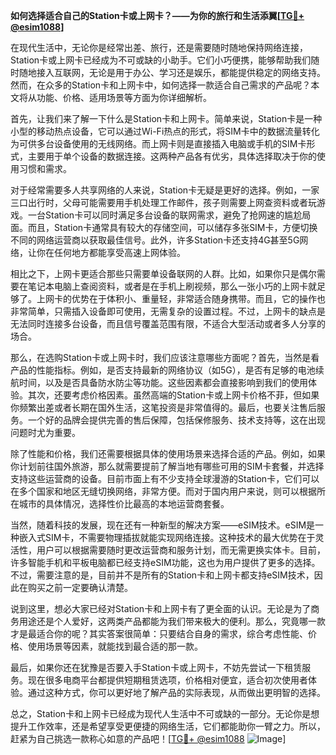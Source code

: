**如何选择适合自己的Station卡或上网卡？——为你的旅行和生活添翼[[TG💪+ @esim1088](https://t.me/s/esim1088)]**

在现代生活中，无论你是经常出差、旅行，还是需要随时随地保持网络连接，Station卡或上网卡已经成为不可或缺的小助手。它们小巧便携，能够帮助我们随时随地接入互联网，无论是用于办公、学习还是娱乐，都能提供稳定的网络支持。然而，在众多的Station卡和上网卡中，如何选择一款适合自己需求的产品呢？本文将从功能、价格、适用场景等方面为你详细解析。

首先，让我们来了解一下什么是Station卡和上网卡。简单来说，Station卡是一种小型的移动热点设备，它可以通过Wi-Fi热点的形式，将SIM卡中的数据流量转化为可供多台设备使用的无线网络。而上网卡则是直接插入电脑或手机的SIM卡形式，主要用于单个设备的数据连接。这两种产品各有优劣，具体选择取决于你的使用习惯和需求。

对于经常需要多人共享网络的人来说，Station卡无疑是更好的选择。例如，一家三口出行时，父母可能需要用手机处理工作邮件，孩子则需要上网查资料或者玩游戏。一台Station卡可以同时满足多台设备的联网需求，避免了抢网速的尴尬局面。而且，Station卡通常具有较大的存储空间，可以储存多张SIM卡，方便切换不同的网络运营商以获取最佳信号。此外，许多Station卡还支持4G甚至5G网络，让你在任何地方都能享受高速上网体验。

相比之下，上网卡更适合那些只需要单设备联网的人群。比如，如果你只是偶尔需要在笔记本电脑上查阅资料，或者是在手机上刷视频，那么一张小巧的上网卡就足够了。上网卡的优势在于体积小、重量轻，非常适合随身携带。而且，它的操作也非常简单，只需插入设备即可使用，无需复杂的设置过程。不过，上网卡的缺点是无法同时连接多台设备，而且信号覆盖范围有限，不适合大型活动或者多人分享的场合。

那么，在选购Station卡或上网卡时，我们应该注意哪些方面呢？首先，当然是看产品的性能指标。例如，是否支持最新的网络协议（如5G），是否有足够的电池续航时间，以及是否具备防水防尘等功能。这些因素都会直接影响到我们的使用体验。其次，还要考虑价格因素。虽然高端的Station卡或上网卡价格不菲，但如果你频繁出差或者长期在国外生活，这笔投资是非常值得的。最后，也要关注售后服务。一个好的品牌会提供完善的售后保障，包括保修服务、技术支持等，这在出现问题时尤为重要。

除了性能和价格，我们还需要根据具体的使用场景来选择合适的产品。例如，如果你计划前往国外旅游，那么就需要提前了解当地有哪些可用的SIM卡套餐，并选择支持这些运营商的设备。目前市面上有不少支持全球漫游的Station卡，它们可以在多个国家和地区无缝切换网络，非常方便。而对于国内用户来说，则可以根据所在城市的具体情况，选择性价比最高的本地运营商套餐。

当然，随着科技的发展，现在还有一种新型的解决方案——eSIM技术。eSIM是一种嵌入式SIM卡，不需要物理插拔就能实现网络连接。这种技术的最大优势在于灵活性，用户可以根据需要随时更改运营商和服务计划，而无需更换实体卡。目前，许多智能手机和平板电脑都已经支持eSIM功能，这也为用户提供了更多的选择。不过，需要注意的是，目前并不是所有的Station卡和上网卡都支持eSIM技术，因此在购买之前一定要确认清楚。

说到这里，想必大家已经对Station卡和上网卡有了更全面的认识。无论是为了商务用途还是个人爱好，这两类产品都能为我们带来极大的便利。那么，究竟哪一款才是最适合你的呢？其实答案很简单：只要结合自身的需求，综合考虑性能、价格、使用场景等因素，就能找到最合适的那一款。

最后，如果你还在犹豫是否要入手Station卡或上网卡，不妨先尝试一下租赁服务。现在很多电商平台都提供短期租赁选项，价格相对便宜，适合初次使用者体验。通过这种方式，你可以更好地了解产品的实际表现，从而做出更明智的选择。

总之，Station卡和上网卡已经成为现代人生活中不可或缺的一部分。无论你是想提升工作效率，还是希望享受更便捷的网络生活，它们都能助你一臂之力。所以，赶紧为自己挑选一款称心如意的产品吧！[[TG💪+ @esim1088](https://t.me/s/esim1088) ![Image](https://i.postimg.cc/4NQfJmqS/Snipaste-2025-05-13-00-14-12.png)]